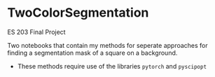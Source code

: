 # TwoColorSegmentation
ES 203 Final Project

Two notebooks that contain my methods for seperate approaches for finding a segmentation mask of a square on a background.
- These methods require use of the libraries ``pytorch`` and ``pyscipopt``
